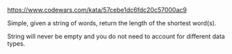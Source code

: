 https://www.codewars.com/kata/57cebe1dc6fdc20c57000ac9

Simple, given a string of words, return the length of the shortest word(s).

String will never be empty and you do not need to account for different data types.

